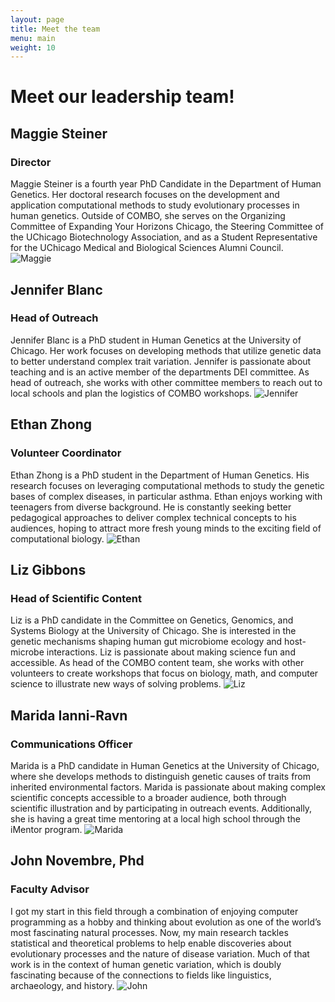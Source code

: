 ```yaml
---
layout: page
title: Meet the team
menu: main
weight: 10
---
```


# Meet our leadership team!

## Maggie Steiner
### Director
Maggie Steiner is a fourth year PhD Candidate in the Department of Human Genetics. Her doctoral research focuses on the development and application computational methods to study evolutionary processes in human genetics. Outside of COMBO, she serves on the Organizing Committee of Expanding Your Horizons Chicago, the Steering Committee of the UChicago Biotechnology Association, and as a Student Representative for the UChicago Medical and Biological Sciences Alumni Council.
![Maggie](assets/img/maggie.jpg)


## Jennifer Blanc
### Head of Outreach
Jennifer Blanc is a PhD student in Human Genetics at the University of Chicago. Her work focuses on developing methods that utilize genetic data to better understand complex trait variation. Jennifer is passionate about teaching and is an active member of the departments DEI committee. As head of outreach, she works with other committee members to reach out to local schools and plan the logistics of COMBO workshops.
![Jennifer](assets/img/jennifer.jpg)

## Ethan Zhong
### Volunteer Coordinator
Ethan Zhong is a PhD student in the Department of Human Genetics. His research focuses on leveraging computational methods to study the genetic bases of complex diseases, in particular asthma. Ethan enjoys working with teenagers from diverse background. He is constantly seeking better pedagogical approaches to deliver complex technical concepts to his audiences, hoping to attract more fresh young minds to the exciting field of computational biology.
![Ethan](assets/img/ethan.png)

## Liz Gibbons 
### Head of Scientific Content
Liz is a PhD candidate in the Committee on Genetics, Genomics, and Systems Biology at the University of Chicago. She is interested in the genetic mechanisms shaping human gut microbiome ecology and host-microbe interactions. Liz is passionate about making science fun and accessible. As head of the COMBO content team, she works with other volunteers to create workshops that focus on biology, math, and computer science to illustrate new ways of solving problems.
![Liz](assets/img/liz.PNG)

## Marida Ianni-Ravn
### Communications Officer
Marida is a PhD candidate in Human Genetics at the University of Chicago, where she develops methods to distinguish genetic causes of traits from inherited environmental factors. Marida is passionate about making complex scientific concepts accessible to a broader audience, both through scientific illustration and by participating in outreach events. Additionally, she is having a great time mentoring at a local high school through the iMentor program.
![Marida](assets/img/marida.png)


## John Novembre, Phd
### Faculty Advisor
I got my start in this field through a combination of enjoying computer programming as a hobby and thinking about evolution as one of the world’s most fascinating natural processes. Now, my main research tackles statistical and theoretical problems to help enable discoveries about evolutionary processes and the nature of disease variation. Much of that work is in the context of human genetic variation, which is doubly fascinating because of the connections to fields like linguistics, archaeology, and history.
![John](assets/img/john.png)
